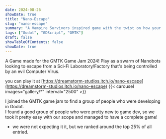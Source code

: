 ```yaml
---
date: 2024-08-26
showDate: true
title: "Nano-Escape"
slug: "nano-escape"
summary: "A Vampire Survivors inspired game with the twist on how your life, ammo, size, speed and ammo are tied together as you try to a factory compromised by a computer virus."
tags: ["Godot", "GDScript", "GMTK"]
draft: false
showTableOfContents: false
showDate: true
---
```


A Game made for the GMTK Game Jam 2024!
Play as a swarm of Nanobots looking to escape from a Sci-Fi Laboratory/Factory that's being controlled by an evil Computer Virus.

you can play it at [https://dreamstorm-studios.itch.io/nano-escape](https://dreamstorm-studios.itch.io/nano-escape) 
{{< carousel images="gallery/*" interval="2500" >}}

I joined the GMTK game jam to find a group of people who were developing in Godot.  
I found a good group of people who were pretty new to game dev, so we took it pretty easy with our scope and managed to have a complete game!
- we were not expecting it it, but we ranked around the top 25% of all entried. 

